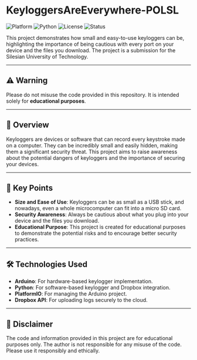 # KeyloggersAreEverywhere-POLSL

![Platform](https://img.shields.io/badge/platform-Arduino-blue)
![Python](https://img.shields.io/badge/python-3.9-blue)
![License](https://img.shields.io/badge/license-Educational-important)
![Status](https://img.shields.io/badge/status-Prototype-orange)

This project demonstrates how small and easy-to-use keyloggers can be, highlighting the importance of being cautious with every port on your device and the files you download. The project is a submission for the Silesian University of Technology.

---

## ⚠️ Warning

Please do not misuse the code provided in this repository. It is intended solely for **educational purposes**.

---

## 📖 Overview

Keyloggers are devices or software that can record every keystroke made on a computer. They can be incredibly small and easily hidden, making them a significant security threat. This project aims to raise awareness about the potential dangers of keyloggers and the importance of securing your devices.

---

## 🔑 Key Points

- **Size and Ease of Use**: Keyloggers can be as small as a USB stick, and nowadays, even a whole microcomputer can fit into a micro SD card.
- **Security Awareness**: Always be cautious about what you plug into your device and the files you download.
- **Educational Purpose**: This project is created for educational purposes to demonstrate the potential risks and to encourage better security practices.

---

## 🛠️ Technologies Used

- **Arduino**: For hardware-based keylogger implementation.
- **Python**: For software-based keylogger and Dropbox integration.
- **PlatformIO**: For managing the Arduino project.
- **Dropbox API**: For uploading logs securely to the cloud.

---

## 📜 Disclaimer

The code and information provided in this project are for educational purposes only. The author is not responsible for any misuse of the code. Please use it responsibly and ethically.
